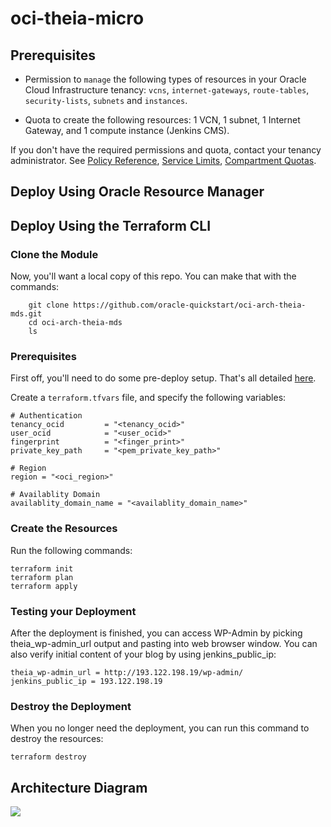 # oci-theia-micro

## Prerequisites

- Permission to `manage` the following types of resources in your Oracle Cloud Infrastructure tenancy: `vcns`, `internet-gateways`, `route-tables`, `security-lists`, `subnets` and `instances`.

- Quota to create the following resources: 1 VCN, 1 subnet, 1 Internet Gateway, and 1 compute instance (Jenkins CMS).

If you don't have the required permissions and quota, contact your tenancy administrator. See [Policy Reference](https://docs.cloud.oracle.com/en-us/iaas/Content/Identity/Reference/policyreference.htm), [Service Limits](https://docs.cloud.oracle.com/en-us/iaas/Content/General/Concepts/servicelimits.htm), [Compartment Quotas](https://docs.cloud.oracle.com/iaas/Content/General/Concepts/resourcequotas.htm).

## Deploy Using Oracle Resource Manager


## Deploy Using the Terraform CLI

### Clone the Module

Now, you'll want a local copy of this repo. You can make that with the commands:

```
    git clone https://github.com/oracle-quickstart/oci-arch-theia-mds.git
    cd oci-arch-theia-mds
    ls
```

### Prerequisites
First off, you'll need to do some pre-deploy setup.  That's all detailed [here](https://github.com/cloud-partners/oci-prerequisites).

Create a `terraform.tfvars` file, and specify the following variables:

```
# Authentication
tenancy_ocid         = "<tenancy_ocid>"
user_ocid            = "<user_ocid>"
fingerprint          = "<finger_print>"
private_key_path     = "<pem_private_key_path>"

# Region
region = "<oci_region>"

# Availablity Domain 
availablity_domain_name = "<availablity_domain_name>"

````

### Create the Resources
Run the following commands:

    terraform init
    terraform plan
    terraform apply


### Testing your Deployment
After the deployment is finished, you can access WP-Admin by picking theia_wp-admin_url output and pasting into web browser window. You can also verify initial content of your blog by using jenkins_public_ip:

````
theia_wp-admin_url = http://193.122.198.19/wp-admin/
jenkins_public_ip = 193.122.198.19
`````

### Destroy the Deployment
When you no longer need the deployment, you can run this command to destroy the resources:

    terraform destroy

## Architecture Diagram

![](./images/architecture-deploy-theia-mds.png)


